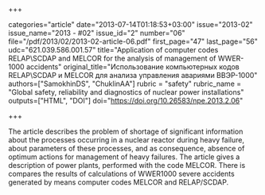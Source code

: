 +++

categories="article"
date="2013-07-14T01:18:53+03:00"
issue="2013-02"
issue_name="2013 - #02"
issue_id="2"
number="06"
file="/pdf/2013/02/2013-02-article-06.pdf"
first_page="47"
last_page="56"
udc="621.039.586.001.57"
title="Application of computer codes RELAP\\SCDAP and MELCOR for the analysis of management of WWER-1000 accidents"
original_title="Использование компьютерных кодов RELAP\\SCDAP и MELCOR для анализа управления авариями ВВЭР-1000"
authors=["SamokhinDS", "ChuklinAA"]
rubric = "safety"
rubric_name = "Global safety, reliability and diagnostics of nuclear power installations"
outputs=["HTML", "DOI"]
doi="https://doi.org/10.26583/npe.2013.2.06"

+++

The article describes the problem of shortage of significant information about the processes occurring in a nuclear reactor during heavy failure, about parameters of these processes, and as consequence, absence of optimum actions for management of heavy failures. The article gives a description of power plants, performed with the code MELCOR. There is compares the results of calculations of WWER1000 severe accidents generated by means computer codes MELCOR and RELAP/SCDAP.